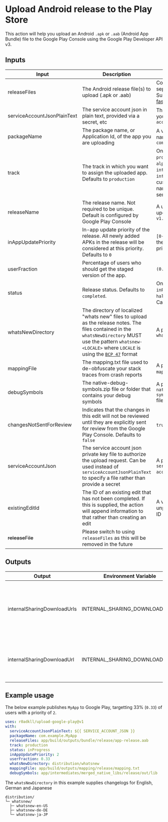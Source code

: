 # Upload Android release to the Play Store

This action will help you upload an Android `.apk` or `.aab` (Android App Bundle) file to the Google Play Console using the Google Play Developer API v3.

## Inputs

| Input | Description | Value | Required |
| --- | --- | --- | --- |
| releaseFiles | The Android release file(s) to upload (.apk or .aab) | Comma-separated paths. Supports glob via [fast-glob](https://github.com/mrmlnc/fast-glob) | true |
| serviceAccountJsonPlainText | The service account json in plain text, provided via a secret, etc | The contents of your `service-account.json` | true (or serviceAccountJson) |
| packageName | The package name, or Application Id, of the app you are uploading | A valid package name, e.g. `com.example.myapp` | true |
| track | The track in which you want to assign the uploaded app. Defaults to `production` | One of `production`, `beta`, `alpha`, `internalsharing`, `internal`, or a custom track name (case sensitive) | true |
| releaseName | The release name. Not required to be unique. Default is configured by Google Play Console | A user-friendly update name, e.g. `v1.0.0` | false |
| inAppUpdatePriority | In-app update priority of the release. All newly added APKs in the release will be considered at this priority. Defaults to `0` | `[0-5]`, where `5` is the highest priority | false |
| userFraction | Percentage of users who should get the staged version of the app. | `(0.0-1.0)` | false |
| status | Release status. Defaults to `completed`. | One of `completed`, `inProgress`, `halted`, `draft`. Cannot be null. | false |
| whatsNewDirectory | The directory of localized "whats new" files to upload as the release notes. The files contained in the `whatsNewDirectory` MUST use the pattern `whatsnew-<LOCALE>` where `LOCALE` is using the [`BCP 47`](https://tools.ietf.org/html/bcp47) format | A path to a valid `whatsNewDirectory` | false |
| mappingFile | The mapping.txt file used to de-obfuscate your stack traces from crash reports | A path to a valid `mapping.txt` file | false |
| debugSymbols | The native-debug-symbols.zip file or folder that contains your debug symbols | A path to a valid `native-debug-symbols.zip file` file or a folder | false |
| changesNotSentForReview | Indicates that the changes in this edit will not be reviewed until they are explicitly sent for review from the Google Play Console. Defaults to `false` | `true` or `false` | `false` |
| serviceAccountJson | The service account json private key file to authorize the upload request. Can be used instead of `serviceAccountJsonPlainText` to specify a file rather than provide a secret | A path to a valid `service-account.json` file | true (or serviceAccountJsonPlainText) |
| existingEditId | The ID of an existing edit that has not been completed. If this is supplied, the action will append information to that rather than creating an edit | A valid, unpublished Edit ID | false |
| ~~releaseFile~~ | Please switch to using `releaseFiles` as this will be removed in the future | | false |

## Outputs

| Output | Environment Variable | Description |
| --- | --- | --- |
| internalSharingDownloadUrls | INTERNAL_SHARING_DOWNLOAD_URLS | A JSON list containing the download urls for every release file uploaded using the `internalsharing` track |
| internalSharingDownloadUrl | INTERNAL_SHARING_DOWNLOAD_URL | The download url for the last release file uploaded using the `internalsharing` track |

## Example usage

The below example publishes `MyApp` to Google Play, targetting 33% (`0.33`) of users with a priority of `2`.

```yaml
uses: r0adkll/upload-google-play@v1
with:
  serviceAccountJsonPlainText: ${{ SERVICE_ACCOUNT_JSON }}
  packageName: com.example.MyApp
  releaseFiles: app/build/outputs/bundle/release/app-release.aab
  track: production
  status: inProgress
  inAppUpdatePriority: 2
  userFraction: 0.33
  whatsNewDirectory: distribution/whatsnew
  mappingFile: app/build/outputs/mapping/release/mapping.txt
  debugSymbols: app/intermediates/merged_native_libs/release/out/lib
```

The `whatsNewDirectory` in this example supplies changelogs for English, German and Japanese

```
distribution/
└─ whatsnew/
  ├─ whatsnew-en-US
  ├─ whatsnew-de-DE
  └─ whatsnew-ja-JP
```
